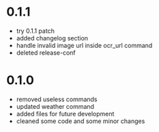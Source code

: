 # 0.1.1

* try 0.1.1 patch
* added changelog section
* handle invalid image url inside ocr_url command
* deleted release-conf

# 0.1.0

* removed useless commands
* updated weather command
* added files for future development
* cleaned some code and some minor changes